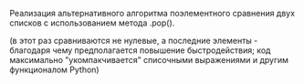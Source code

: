Реализация альтернативного алгоритма поэлементного сравнения двух списков с использованием метода .pop().

(в этот раз сравниваются не нулевые, а последние элементы - благодаря чему предполагается повышение быстродействия;
 код максимально "укомпакчивается" списочными выражениями и другим функционалом Python)
